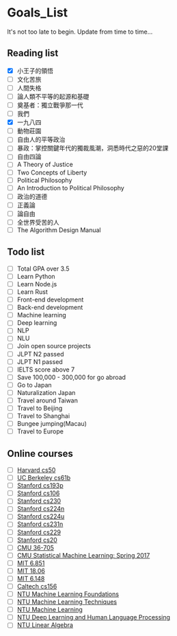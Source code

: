 # Goals_List

It's not too late to begin.
Update from time to time...

## Reading list

- [x] 小王子的領悟
- [ ] 文化苦旅
- [ ] 人間失格
- [ ] 論人類不平等的起源和基礎
- [ ] 奠基者：獨立戰爭那一代
- [ ] 我們
- [x] 一九八四
- [ ] 動物莊園
- [ ] 自由人的平等政治
- [ ] 暴政：掌控關鍵年代的獨裁風潮，洞悉時代之惡的20堂課
- [ ] 自由四論
- [ ] A Theory of Justice
- [ ] Two Concepts of Liberty
- [ ] Political Philosophy
- [ ] An Introduction to Political Philosophy
- [ ] 政治的道德
- [ ] 正義論
- [ ] 論自由
- [ ] 全世界受苦的人
- [ ] The Algorithm Design Manual

## Todo list

- [ ] Total GPA over 3.5
- [ ] Learn Python
- [ ] Learn Node.js
- [ ] Learn Rust
- [ ] Front-end development
- [ ] Back-end development
- [ ] Machine learning
- [ ] Deep learning
- [ ] NLP
- [ ] NLU
- [ ] Join open source projects
- [ ] JLPT N2 passed
- [ ] JLPT N1 passed
- [ ] IELTS score above 7
- [ ] Save 100,000 - 300,000 for go abroad
- [ ] Go to Japan
- [ ] Naturalization Japan
- [ ] Travel around Taiwan
- [ ] Travel to Beijing
- [ ] Travel to Shanghai
- [ ] Bungee jumping(Macau)
- [ ] Travel to Europe

## Online courses

- [ ] [Harvard cs50](https://www.youtube.com/user/cs50tv)
- [ ] [UC Berkeley cs61b](https://sp18.datastructur.es/)
- [ ] [Stanford cs193p](https://www.youtube.com/playlist?list=PL_l7vS8VbNDFBiKIL3fEQhkKXTYsncsvN)
- [ ] [Stanford cs106](https://see.stanford.edu/Course/CS106A)
- [ ] [Stanford cs230](http://cs230.stanford.edu/)
- [ ] [Stanford cs224n](http://web.stanford.edu/class/cs224n/)
- [ ] [Stanford cs224u](http://web.stanford.edu/class/cs224u/)
- [ ] [Stanford cs231n](http://cs231n.stanford.edu/)
- [ ] [Stanford cs229](http://cs229.stanford.edu/)
- [ ] [Stanford cs20](http://web.stanford.edu/class/cs20si/syllabus.html)
- [ ] [CMU 36-705](http://www.stat.cmu.edu/~siva/705/main.html)
- [ ] [CMU Statistical Machine Learning: Spring 2017](http://www.stat.cmu.edu/~ryantibs/statml/)
- [ ] [MIT 6.851](https://courses.csail.mit.edu/6.851/)
- [ ] [MIT 18.06](https://ocw.mit.edu/courses/mathematics/18-06-linear-algebra-spring-2010/)
- [ ] [MIT 6.148](http://webdevelopment.mit.edu/2018/lectures)
- [ ] [Caltech cs156](https://work.caltech.edu/telecourse.html)
- [ ] [NTU Machine Learning Foundations](https://www.youtube.com/watch?v=nQvpFSMPhr0&list=PLXVfgk9fNX2I7tB6oIINGBmW50rrmFTqf)
- [ ] [NTU Machine Learning Techniques](https://www.youtube.com/watch?v=A-GxGCCAIrg&list=PLXVfgk9fNX2IQOYPmqjqWsNUFl2kpk1U2)
- [ ] [NTU Machine Learning](http://speech.ee.ntu.edu.tw/~tlkagk/courses_ML17_2.html)
- [ ] [NTU Deep Learning and Human Language Processing](http://speech.ee.ntu.edu.tw/~tlkagk/courses_DLHLP20.html)
- [ ] [NTU Linear Algebra](http://speech.ee.ntu.edu.tw/~tlkagk/courses_LA18.html)